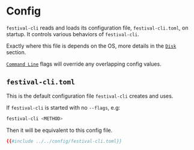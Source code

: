 # Config
`festival-cli` reads and loads its configuration file, `festival-cli.toml`, on startup. It controls various behaviors of `festival-cli`.

Exactly where this file is depends on the OS, more details in the [`Disk`](/disk.md) section.

[`Command Line`](/command-line/command-line.md) flags will override any overlapping config values.

## `festival-cli.toml`
This is the default configuration file `festival-cli` creates and uses.

If `festival-cli` is started with no `--flags`, e.g:
```bash
festival-cli <METHOD>
```
Then it will be equivalent to this config file.

```toml
{{#include ../../config/festival-cli.toml}}
```
